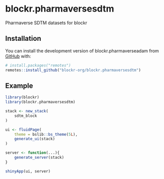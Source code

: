 <!-- badges: start -->
<!-- badges: end -->

# blockr.pharmaversesdtm

Pharmaverse SDTM datasets for blockr

## Installation

You can install the development version of blockr.pharmaverseadam from [GitHub](https://github.com/) with:

```r
# install.packages("remotes")
remotes::install_github("blockr-org/blockr.pharmaversesdtm")
```

## Example

```r
library(blockr)
library(blockr.pharmaversesdtm)

stack <- new_stack(
    sdtm_block
)

ui <- fluidPage(
    theme = bslib::bs_theme(5L),
    generate_ui(stack)
)

server <- function(...){
    generate_server(stack)
}

shinyApp(ui, server)
```

